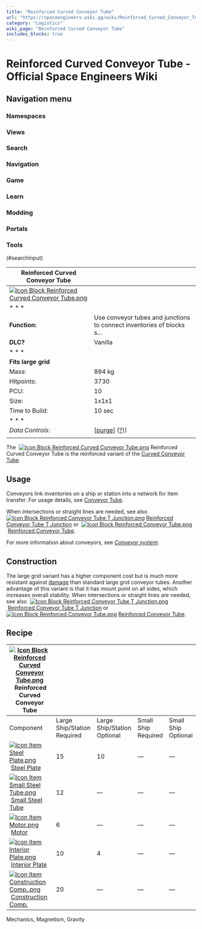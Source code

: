 ```yaml
---
title: "Reinforced Curved Conveyor Tube"
url: "https://spaceengineers.wiki.gg/wiki/Reinforced_Curved_Conveyor_Tube"
category: "Logistics"
wiki_page: "Reinforced Curved Conveyor Tube"
includes_blocks: true
---
```


# Reinforced Curved Conveyor Tube - Official Space Engineers Wiki

## Navigation menu

### Namespaces

### Views

### Search

### Navigation

### Game

### Learn

### Modding

### Portals

### Tools

(#searchInput)

| Reinforced Curved Conveyor Tube |     |
| --- | --- |
| [![Icon Block Reinforced Curved Conveyor Tube.png](https://spaceengineers.wiki.gg/images/a/a4/Icon_Block_Reinforced_Curved_Conveyor_Tube.png?c2320d)](https://spaceengineers.wiki.gg/wiki/File:Icon_Block_Reinforced_Curved_Conveyor_Tube.png) |     |
| * * * |     |
| **Function:** | Use conveyor tubes and junctions to connect inventories of blocks s... |
| **DLC?** | Vanilla |
| * * * |     |
| **Fits large grid** |     |
| Mass: | 894 kg |
| Hitpoints: | 3730 |
| PCU: | 10  |
| Size: | 1x1x1 |
| Time to Build: | 10 sec |
| * * * |     |
| _Data Controls:_ | \[[purge](https://spaceengineers.wiki.gg/wiki/Reinforced_Curved_Conveyor_Tube?action=purge)\] ([?](https://spaceengineers.wiki.gg/wiki/Template:Info_Block))) |
|     |     |

The  [![Icon Block Reinforced Curved Conveyor Tube.png](https://spaceengineers.wiki.gg/images/thumb/a/a4/Icon_Block_Reinforced_Curved_Conveyor_Tube.png/21px-Icon_Block_Reinforced_Curved_Conveyor_Tube.png?c2320d)](https://spaceengineers.wiki.gg/wiki/Reinforced_Curved_Conveyor_Tube "Reinforced Curved Conveyor Tube") Reinforced Curved Conveyor Tube is the reinforced variant of the [Curved Conveyor Tube](https://spaceengineers.wiki.gg/wiki/Curved_Conveyor_Tube "Curved Conveyor Tube").

## Usage

Conveyors link inventories on a ship or station into a network for item transfer. For usage details, see [Conveyor Tube](https://spaceengineers.wiki.gg/wiki/Conveyor_Tube "Conveyor Tube").

When intersections or straight lines are needed, see also  [![Icon Block Reinforced Conveyor Tube T Junction.png](https://spaceengineers.wiki.gg/images/thumb/c/c8/Icon_Block_Reinforced_Conveyor_Tube_T_Junction.png/21px-Icon_Block_Reinforced_Conveyor_Tube_T_Junction.png?c2320d)](https://spaceengineers.wiki.gg/wiki/Reinforced_Conveyor_Tube_T_Junction "Reinforced Conveyor Tube T Junction") [Reinforced Conveyor Tube T Junction](https://spaceengineers.wiki.gg/wiki/Reinforced_Conveyor_Tube_T_Junction "Reinforced Conveyor Tube T Junction") or  [![Icon Block Reinforced Conveyor Tube.png](https://spaceengineers.wiki.gg/images/thumb/4/47/Icon_Block_Reinforced_Conveyor_Tube.png/21px-Icon_Block_Reinforced_Conveyor_Tube.png?c2320d)](https://spaceengineers.wiki.gg/wiki/Reinforced_Conveyor_Tube "Reinforced Conveyor Tube") [Reinforced Conveyor Tube](https://spaceengineers.wiki.gg/wiki/Reinforced_Conveyor_Tube "Reinforced Conveyor Tube").

For more information about conveyors, see _[Conveyor system](https://spaceengineers.wiki.gg/wiki/Conveyor_system "Conveyor system")._

## Construction

The large grid variant has a higher component cost but is much more resistant against [damage](https://spaceengineers.wiki.gg/wiki/Damage_Mechanics "Damage Mechanics") than standard large grid conveyor tubes. Another advantage of this variant is that it has mount point on all sides, which increases overall stability. When intersections or straight lines are needed, see also  [![Icon Block Reinforced Conveyor Tube T Junction.png](https://spaceengineers.wiki.gg/images/thumb/c/c8/Icon_Block_Reinforced_Conveyor_Tube_T_Junction.png/21px-Icon_Block_Reinforced_Conveyor_Tube_T_Junction.png?c2320d)](https://spaceengineers.wiki.gg/wiki/Reinforced_Conveyor_Tube_T_Junction "Reinforced Conveyor Tube T Junction") [Reinforced Conveyor Tube T Junction](https://spaceengineers.wiki.gg/wiki/Reinforced_Conveyor_Tube_T_Junction "Reinforced Conveyor Tube T Junction") or  [![Icon Block Reinforced Conveyor Tube.png](https://spaceengineers.wiki.gg/images/thumb/4/47/Icon_Block_Reinforced_Conveyor_Tube.png/21px-Icon_Block_Reinforced_Conveyor_Tube.png?c2320d)](https://spaceengineers.wiki.gg/wiki/Reinforced_Conveyor_Tube "Reinforced Conveyor Tube") [Reinforced Conveyor Tube](https://spaceengineers.wiki.gg/wiki/Reinforced_Conveyor_Tube "Reinforced Conveyor Tube").

## Recipe

| [![Icon Block Reinforced Curved Conveyor Tube.png](https://spaceengineers.wiki.gg/images/thumb/a/a4/Icon_Block_Reinforced_Curved_Conveyor_Tube.png/21px-Icon_Block_Reinforced_Curved_Conveyor_Tube.png?c2320d)](https://spaceengineers.wiki.gg/wiki/Reinforced_Curved_Conveyor_Tube "Reinforced Curved Conveyor Tube") Reinforced Curved Conveyor Tube |     |     |     |     |
| --- | --- | --- | --- | --- |
| Component | Large Ship/Station  <br>Required | Large Ship/Station  <br>Optional | Small Ship  <br>Required | Small Ship  <br>Optional |
| [![Icon Item Steel Plate.png](https://spaceengineers.wiki.gg/images/thumb/4/4c/Icon_Item_Steel_Plate.png/21px-Icon_Item_Steel_Plate.png?437e3a)](https://spaceengineers.wiki.gg/wiki/Steel_Plate "Steel Plate") [Steel Plate](https://spaceengineers.wiki.gg/wiki/Steel_Plate "Steel Plate") | 15  | 10  | —   | —   |
| [![Icon Item Small Steel Tube.png](https://spaceengineers.wiki.gg/images/thumb/f/f7/Icon_Item_Small_Steel_Tube.png/21px-Icon_Item_Small_Steel_Tube.png?4fe418)](https://spaceengineers.wiki.gg/wiki/Small_Steel_Tube "Small Steel Tube") [Small Steel Tube](https://spaceengineers.wiki.gg/wiki/Small_Steel_Tube "Small Steel Tube") | 12  | —   | —   | —   |
| [![Icon Item Motor.png](https://spaceengineers.wiki.gg/images/thumb/2/2c/Icon_Item_Motor.png/21px-Icon_Item_Motor.png?4a2f3f)](https://spaceengineers.wiki.gg/wiki/Motor "Motor") [Motor](https://spaceengineers.wiki.gg/wiki/Motor "Motor") | 6   | —   | —   | —   |
| [![Icon Item Interior Plate.png](https://spaceengineers.wiki.gg/images/thumb/7/77/Icon_Item_Interior_Plate.png/21px-Icon_Item_Interior_Plate.png?d80f8e)](https://spaceengineers.wiki.gg/wiki/Interior_Plate "Interior Plate") [Interior Plate](https://spaceengineers.wiki.gg/wiki/Interior_Plate "Interior Plate") | 10  | 4   | —   | —   |
| [![Icon Item Construction Comp..png](https://spaceengineers.wiki.gg/images/thumb/4/45/Icon_Item_Construction_Comp..png/21px-Icon_Item_Construction_Comp..png?cdc26f)](https://spaceengineers.wiki.gg/wiki/Construction_Comp. "Construction Comp.") [Construction Comp.](https://spaceengineers.wiki.gg/wiki/Construction_Comp. "Construction Comp.") | 20  | —   | —   | —   |

Mechanics, Magnetism, Gravity